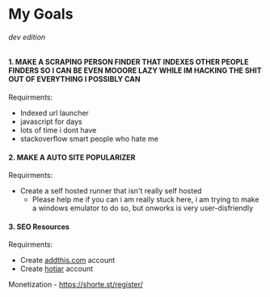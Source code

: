 # My Goals
###### dev edition
#### 1. MAKE A SCRAPING PERSON FINDER THAT INDEXES OTHER PEOPLE FINDERS SO I CAN BE EVEN MOOORE LAZY WHILE IM HACKING THE SHIT OUT OF EVERYTHING I POSSIBLY CAN
Requirments:
- Indexed url launcher
- javascript for days
- lots of time i dont have
- stackoverflow smart people who hate me

#### 2. MAKE A AUTO SITE POPULARIZER
Requirments:
- Create a self hosted runner that isn't really self hosted
  - Please help me if you can i am really stuck here, i am trying to make a windows emulator to do so, but onworks is very user-disfriendly

#### 3. SEO Resources
Requirments:
- Create [addthis.com](https://www.addthis.com/) account
- Create [hotjar](https://www.hotjar.com/) account

Monetization - https://shorte.st/register/
